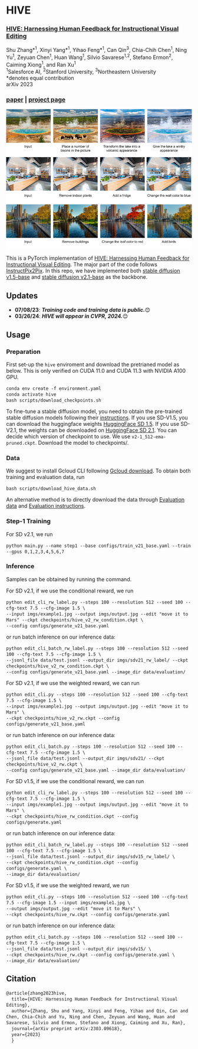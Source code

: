 # HIVE

### [HIVE: Harnessing Human Feedback for Instructional Visual Editing](https://arxiv.org/pdf/2303.09618.pdf)
Shu Zhang\*<sup>1</sup>, Xinyi Yang\*<sup>1</sup>, Yihao Feng\*<sup>1</sup>, Can Qin<sup>3</sup>, Chia-Chih Chen<sup>1</sup>, Ning Yu<sup>1</sup>, Zeyuan Chen<sup>1</sup>, Huan Wang<sup>1</sup>, Silvio Savarese<sup>1,2</sup>, Stefano Ermon<sup>2</sup>, Caiming Xiong<sup>1</sup>, and Ran Xu<sup>1</sup><br>
<sup>1</sup>Salesforce AI, <sup>2</sup>Stanford University, <sup>3</sup>Northeastern University<br>
 \*denotes equal contribution<br>
arXiv 2023

### [paper](https://arxiv.org/pdf/2303.09618.pdf) | [project page](https://shugerdou.github.io/hive/)

<img src='imgs/results.png' width=700></pre>

This is a PyTorch implementation of [HIVE: Harnessing Human Feedback for Instructional Visual Editing](https://arxiv.org/pdf/2303.09618.pdf). The major part of the code follows [InstructPix2Pix](https://github.com/timothybrooks/instruct-pix2pix). In this repo, we have implemented both [stable diffusion v1.5-base](https://huggingface.co/runwayml/stable-diffusion-v1-5) and [stable diffusion v2.1-base](https://huggingface.co/stabilityai/stable-diffusion-2-1-base) as the backbone.


## Updates
* **07/08/23**: ***Training code and training data is public.***:blush:
* **03/26/24**: ***HIVE will appear in CVPR, 2024.***:blush:

## Usage

### Preparation
First set-up the ```hive``` enviroment and download the pretrianed model as below. This is only verified on CUDA 11.0 and CUDA 11.3 with NVIDIA A100 GPU.

```
conda env create -f environment.yaml
conda activate hive
bash scripts/download_checkpoints.sh
```

To fine-tune a stable diffusion model, you need to obtain the pre-trained stable diffusion models following their [instructions](https://github.com/runwayml/stable-diffusion). If you use SD-V1.5, you can download the huggingface weights [HuggingFace SD 1.5](https://huggingface.co/runwayml/stable-diffusion-v1-5/resolve/main/v1-5-pruned-emaonly.ckpt). If you use SD-V2.1, the weights can be downloaded on [HuggingFace SD 2.1](https://huggingface.co/stabilityai/stable-diffusion-2-1-base). You can decide which version of checkpoint to use. We use ```v2-1_512-ema-pruned.ckpt```. Download the model to checkpoints/.


### Data
We suggest to install Gcloud CLI following [Gcloud download](https://cloud.google.com/sdk/docs/install). To obtain both training and evaluation data, run
```
bash scripts/download_hive_data.sh
```

An alternative method is to directly download the data through [Evaluation data](https://storage.cloud.google.com/sfr-hive-data-research/data/evaluation.zip) and [Evaluation instructions](https://storage.cloud.google.com/sfr-hive-data-research/data/test.jsonl).


### Step-1 Training
For SD v2.1, we run

```
python main.py --name step1 --base configs/train_v21_base.yaml --train --gpus 0,1,2,3,4,5,6,7
```

### Inference
Samples can be obtained by running the command. 

For SD v2.1, if we use the conditional reward, we run

```
python edit_cli_rw_label.py --steps 100 --resolution 512 --seed 100 --cfg-text 7.5 --cfg-image 1.5 \
--input imgs/example1.jpg --output imgs/output.jpg --edit "move it to Mars" --ckpt checkpoints/hive_v2_rw_condition.ckpt \
--config configs/generate_v21_base.yaml
```


or run batch inference on our inference data:

```
python edit_cli_batch_rw_label.py --steps 100 --resolution 512 --seed 100 --cfg-text 7.5 --cfg-image 1.5 \
--jsonl_file data/test.jsonl --output_dir imgs/sdv21_rw_label/ --ckpt checkpoints/hive_v2_rw_condition.ckpt \
--config configs/generate_v21_base.yaml --image_dir data/evaluation/
```

For SD v2.1, if we use the weighted reward, we can run


```
python edit_cli.py --steps 100 --resolution 512 --seed 100 --cfg-text 7.5 --cfg-image 1.5 \
--input imgs/example1.jpg --output imgs/output.jpg --edit "move it to Mars" \
--ckpt checkpoints/hive_v2_rw.ckpt --config configs/generate_v21_base.yaml
```

or run batch inference on our inference data:

```
python edit_cli_batch.py --steps 100 --resolution 512 --seed 100 --cfg-text 7.5 --cfg-image 1.5 \
--jsonl_file data/test.jsonl --output_dir imgs/sdv21/ --ckpt checkpoints/hive_v2_rw.ckpt \
--config configs/generate_v21_base.yaml --image_dir data/evaluation/
```

For SD v1.5, if we use the conditional reward, we can run

```
python edit_cli_rw_label.py --steps 100 --resolution 512 --seed 100 --cfg-text 7.5 --cfg-image 1.5 \
--input imgs/example1.jpg --output imgs/output.jpg --edit "move it to Mars" \
--ckpt checkpoints/hive_rw_condition.ckpt --config configs/generate.yaml
```

or run batch inference on our inference data:

```
python edit_cli_batch_rw_label.py --steps 100 --resolution 512 --seed 100 --cfg-text 7.5 --cfg-image 1.5 \
--jsonl_file data/test.jsonl --output_dir imgs/sdv15_rw_label/ \
--ckpt checkpoints/hive_rw_condition.ckpt --config configs/generate.yaml \
--image_dir data/evaluation/
```

For SD v1.5, if we use the weighted reward, we run


```
python edit_cli.py --steps 100 --resolution 512 --seed 100 --cfg-text 7.5 --cfg-image 1.5 --input imgs/example1.jpg \
--output imgs/output.jpg --edit "move it to Mars" \
--ckpt checkpoints/hive_rw.ckpt --config configs/generate.yaml
```

or run batch inference on our inference data:

```
python edit_cli_batch.py --steps 100 --resolution 512 --seed 100 --cfg-text 7.5 --cfg-image 1.5 \
--jsonl_file data/test.jsonl --output_dir imgs/sdv15/ \
--ckpt checkpoints/hive_rw.ckpt --config configs/generate.yaml \
--image_dir data/evaluation/
```

## Citation
  ```
  @article{zhang2023hive,
  	title={HIVE: Harnessing Human Feedback for Instructional Visual Editing},
  	author={Zhang, Shu and Yang, Xinyi and Feng, Yihao and Qin, Can and Chen, Chia-Chih and Yu, Ning and Chen, Zeyuan and Wang, Huan and Savarese, Silvio and Ermon, Stefano and Xiong, Caiming and Xu, Ran},
  	journal={arXiv preprint arXiv:2303.09618},
  	year={2023}
	}
  ```


